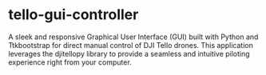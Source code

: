 # tello-gui-controller
A sleek and responsive Graphical User Interface (GUI) built with Python and Ttkbootstrap for direct manual control of DJI Tello drones. This application leverages the djitellopy library to provide a seamless and intuitive piloting experience right from your computer.
